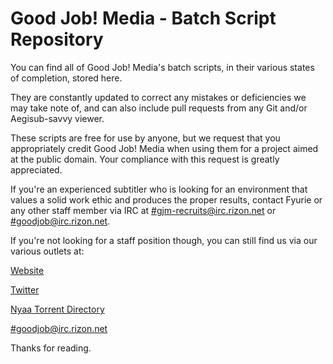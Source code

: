 # Good Job! Media - Batch Script Repository
You can find all of Good Job! Media's batch scripts, in their various states of completion, stored here.

They are constantly updated to correct any mistakes or deficiencies we may take note of, and can also include pull requests from any Git and/or Aegisub-savvy viewer.

These scripts are free for use by anyone, but we request that you appropriately credit Good Job! Media when using them for a project aimed at the public domain. Your compliance with this request is greatly appreciated.

If you're an experienced subtitler who is looking for an environment that values a solid work ethic and produces the proper results, contact Fyurie or any other staff member via IRC at [#gjm-recruits@irc.rizon.net](irc://irc.rizon.net/gjm-recruits) or [#goodjob@irc.rizon.net](irc://irc.rizon.net/goodjob).

If you're not looking for a staff position though, you can still find us via our various outlets at:

[Website](https://www.goodjobmedia.com)

[Twitter](http://www.twitter.com/goodjobmedia)

[Nyaa Torrent Directory](https://nyaa.si/user/GoodJobMedia)

[#goodjob@irc.rizon.net](irc://irc.rizon.net/goodjob)

Thanks for reading.
